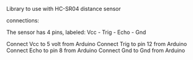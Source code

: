 Library to use with HC-SR04 distance sensor

connections: 

The sensor has 4 pins, labeled: Vcc - Trig - Echo - Gnd

Connect Vcc to 5 volt from Arduino
Connect Trig to pin 12 from Arduino
Connect Echo to pin 8 from Arduino
Connect Gnd to Gnd from Arduino

